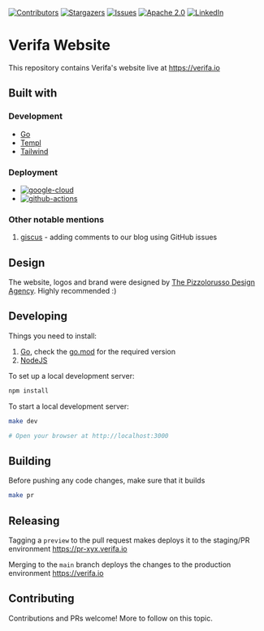 [![Contributors][contributors-shield]][contributors-url]
[![Stargazers][stars-shield]][stars-url]
[![Issues][issues-shield]][issues-url]
[![Apache 2.0][license-shield]][license-url]
[![LinkedIn][linkedin-shield]][linkedin-url]

# Verifa Website

This repository contains Verifa's website live at <https://verifa.io>

## Built with

### Development

* [Go](https://go.dev/)
* [Templ](https://templ.guide/)
* [Tailwind](https://tailwindcss.com/)

### Deployment

* [![google-cloud][google-cloud-shield]][google-cloud-url]
* [![github-actions][github-actions-shield]][github-actions-url]

### Other notable mentions

1. [giscus](https://giscus.app/) - adding comments to our blog using GitHub issues

## Design

The website, logos and brand were designed by [The Pizzolorusso Design Agency](https://pizzolorusso.com/about).
Highly recommended :)

## Developing

Things you need to install:

1. [Go](https://go.dev/), check the [go.mod](./go.mod) for the required version
2. [NodeJS](https://nodejs.org/en/download/package-manager)

To set up a local development server:

```bash
npm install
```

To start a local development server:

```bash
make dev

# Open your browser at http://localhost:3000
```

## Building

Before pushing any code changes, make sure that it builds

```bash
make pr
```

## Releasing

Tagging a `preview` to the pull request makes deploys it to the staging/PR environment <https://pr-xyx.verifa.io>

Merging to the `main` branch deploys the changes to the production environment <https://verifa.io>

## Contributing

Contributions and PRs welcome! More to follow on this topic.

<!-- MARKDOWN LINKS & IMAGES -->
<!-- https://www.markdownguide.org/basic-syntax/#reference-style-links -->
[contributors-shield]: https://img.shields.io/github/contributors/verifa/website.svg?style=for-the-badge
[contributors-url]: https://github.com/verifa/website/graphs/contributors
[stars-shield]: https://img.shields.io/github/stars/verifa/website.svg?style=for-the-badge
[stars-url]: https://github.com/verifa/website/stargazers
[issues-shield]: https://img.shields.io/github/issues/verifa/website.svg?style=for-the-badge
[issues-url]: https://github.com/verifa/website/issues
[license-shield]: https://img.shields.io/github/license/verifa/website.svg?style=for-the-badge
[license-url]: https://github.com/verifa/website/blob/master/LICENSE.txt
[linkedin-shield]: https://img.shields.io/badge/-LinkedIn-black.svg?style=for-the-badge&logo=linkedin&colorB=555
[linkedin-url]: https://www.linkedin.com/company/verifa
<!-- STACK -->
[google-cloud-shield]: https://img.shields.io/badge/Google_Cloud-4285F4?style=for-the-badge&logo=google-cloud&logoColor=white
[google-cloud-url]: https://cloud.google.com/
[github-actions-shield]: https://img.shields.io/badge/GitHub_Actions-2088FF?style=for-the-badge&logo=github-actions&logoColor=white
[github-actions-url]: https://github.com/features/actions
